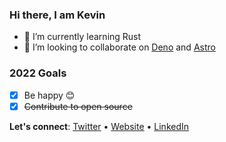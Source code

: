 ### Hi there, I am Kevin

- 🌱 I’m currently learning Rust
- 👯 I’m looking to collaborate on [Deno](https://github.com/denoland/deno) and [Astro](https://github.com/withastro/astro)

### 2022 Goals

- [x] Be happy 😊
- [x] ~~Contribute to open source~~

**Let's connect**: [Twitter](https://twitter.com/kevinzunigacuel) • [Website](https://kevinzunigacuellar.com) • [LinkedIn](https://www.linkedin.com/in/kevinzunigacuellar/)
